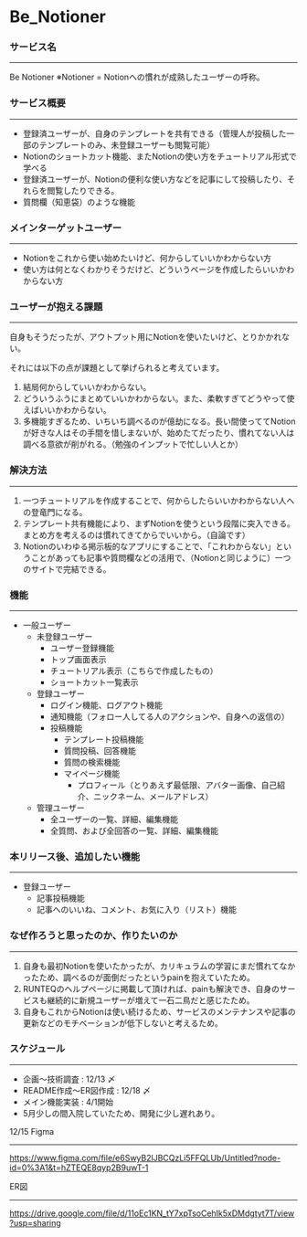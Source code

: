 
# Be_Notioner
### サービス名
---
Be Notioner
※Notioner = Notionへの慣れが成熟したユーザーの呼称。

### サービス概要
---
- 登録済ユーザーが、自身のテンプレートを共有できる（管理人が投稿した一部のテンプレートのみ、未登録ユーザーも閲覧可能）
- Notionのショートカット機能、またNotionの使い方をチュートリアル形式で学べる
- 登録済ユーザーが、Notionの便利な使い方などを記事にして投稿したり、それらを閲覧したりできる。
- 質問欄（知恵袋）のような機能

### メインターゲットユーザー
---
- Notionをこれから使い始めたいけど、何からしていいかわからない方
- 使い方は何となくわかりそうだけど、どういうページを作成したらいいかわからない方

### ユーザーが抱える課題
---
自身もそうだったが、アウトプット用にNotionを使いたいけど、とりかかれない。

それには以下の点が課題として挙げられると考えています。

1. 結局何からしていいかわからない。
2. どういうふうにまとめていいかわからない。また、柔軟すぎてどうやって使えばいいかわからない。
3. 多機能すぎるため、いちいち調べるのが億劫になる。長い間使っててNotionが好きな人はその手間を惜しまないが、始めたてだったり、慣れてない人は調べる意欲が削がれる。（勉強のインプットで忙しい人とか）

### 解決方法
---
1. 一つチュートリアルを作成することで、何からしたらいいかわからない人への登竜門になる。
2. テンプレート共有機能により、まずNotionを使うという段階に突入できる。まとめ方を考えるのは慣れてきてからでいいから。（自論です）
3. Notionのいわゆる掲示板的なアプリにすることで、「これわからない」ということがあっても記事や質問欄などの活用で、（Notionと同じように）一つのサイトで完結できる。

### 機能
---
- 一般ユーザー
    - 未登録ユーザー
        - ユーザー登録機能
        - トップ画面表示
        - チュートリアル表示（こちらで作成したもの）
        - ショートカット一覧表示
    - 登録ユーザー
        - ログイン機能、ログアウト機能
        - 通知機能（フォロー人してる人のアクションや、自身への返信の）
        - 投稿機能
            - テンプレート投稿機能
            - 質問投稿、回答機能
            - 質問の検索機能
            - マイページ機能
                - プロフィール（とりあえず最低限、アバター画像、自己紹介、ニックネーム、メールアドレス）
    - 管理ユーザー
        - 全ユーザーの一覧、詳細、編集機能
        - 全質問、および全回答の一覧、詳細、編集機能

### 本リリース後、追加したい機能
---
- 登録ユーザー
    - 記事投稿機能
    - 記事へのいいね、コメント、お気に入り（リスト）機能

### なぜ作ろうと思ったのか、作りたいのか
---
1. 自身も最初Notionを使いたかったが、カリキュラムの学習にまだ慣れてなかったため、調べるのが面倒だったというpainを抱えていたため。
2. RUNTEQのヘルプページに掲載して頂ければ、painも解決でき、自身のサービスも継続的に新規ユーザーが増えて一石二鳥だと感じたため。
3. 自身もこれからNotionは使い続けるため、サービスのメンテナンスや記事の更新などのモチベーションが低下しないと考えるため。

### スケジュール
---
- 企画〜技術調査 : 12/13 〆
- README作成〜ER図作成 : 12/18 〆
- メイン機能実装 : 4/1開始
- 5月少しの間入院していたため、開発に少し遅れあり。

12/15 Figma
***
https://www.figma.com/file/e6SwyB2lJBCQzLi5FFQLUb/Untitled?node-id=0%3A1&t=hZTEQE8qyp2B9uwT-1

ER図
***
https://drive.google.com/file/d/11oEc1KN_tY7xpTsoCehIk5xDMdgtyt7T/view?usp=sharing